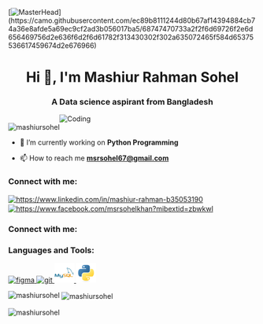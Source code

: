 [![MasterHead](https://1.bp.blogspot.com/-7A4WynwLsM...)](https://camo.githubusercontent.com/ec89b8111244d80b67af14394884cb74a36e8afde5a69ec9cf2ad3b056017ba5/68747470733a2f2f6d69726f2e6d656469756d2e636f6d2f6d61782f313430302f302a635072465f584d65375536617459674d2e676966)
<h1 align="center">Hi 👋, I'm Mashiur Rahman Sohel</h1>
<h3 align="center">A Data science aspirant from Bangladesh</h3>
<img align="right" alt="Coding" width="400" src=https://indoanalytica.com/static/images/data-science-1.gif

<p align="left"> <img src="https://komarev.com/ghpvc/?username=mashiursohel&label=Profile%20views&color=0e75b6&style=flat" alt="mashiursohel" /> </p>

- 🔭 I’m currently working on **Python Programming**

- 📫 How to reach me **msrsohel67@gmail.com**

<h3 align="left">Connect with me:</h3>
<p align="left">
<a href="https://linkedin.com/in/https://www.linkedin.com/in/mashiur-rahman-b35053190" target="blank"><img align="center" src="https://raw.githubusercontent.com/rahuldkjain/github-profile-readme-generator/master/src/images/icons/Social/linked-in-alt.svg" alt="https://www.linkedin.com/in/mashiur-rahman-b35053190" height="30" width="40" /></a>
<a href="https://fb.com/https://www.facebook.com/msrsohelkhan?mibextid=zbwkwl" target="blank"><img align="center" src="https://raw.githubusercontent.com/rahuldkjain/github-profile-readme-generator/master/src/images/icons/Social/facebook.svg" alt="https://www.facebook.com/msrsohelkhan?mibextid=zbwkwl" height="30" width="40" /></a>
</p>

<h3 align="left">Connect with me:</h3>
<p align="left">
</p>

<h3 align="left">Languages and Tools:</h3>
<p align="left"> <a href="https://www.figma.com/" target="_blank" rel="noreferrer"> <img src="https://www.vectorlogo.zone/logos/figma/figma-icon.svg" alt="figma" width="40" height="40"/> </a> <a href="https://git-scm.com/" target="_blank" rel="noreferrer"> <img src="https://www.vectorlogo.zone/logos/git-scm/git-scm-icon.svg" alt="git" width="40" height="40"/> </a> <a href="https://www.mysql.com/" target="_blank" rel="noreferrer"> <img src="https://raw.githubusercontent.com/devicons/devicon/master/icons/mysql/mysql-original-wordmark.svg" alt="mysql" width="40" height="40"/> </a> <a href="https://www.python.org" target="_blank" rel="noreferrer"> <img src="https://raw.githubusercontent.com/devicons/devicon/master/icons/python/python-original.svg" alt="python" width="40" height="40"/> </a> </p>

<p><img align="left" src="https://github-readme-stats.vercel.app/api/top-langs?username=mashiursohel&show_icons=true&locale=en&layout=compact" alt="mashiursohel" /></p>

<p>&nbsp;<img align="center" src="https://github-readme-stats.vercel.app/api?username=mashiursohel&show_icons=true&locale=en" alt="mashiursohel" /></p>

<p><img align="center" src="https://github-readme-streak-stats.herokuapp.com/?user=mashiursohel&" alt="mashiursohel" /></p>
